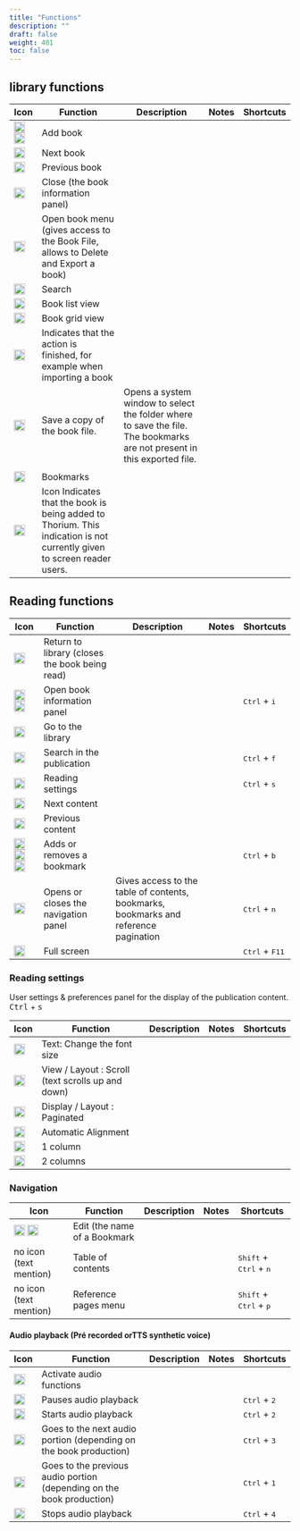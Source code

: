 ```yaml
---
title: "Functions"
description: ""
draft: false
weight: 401
toc: false
---
```


## library functions
|Icon|Function|Description|Notes|Shortcuts|
|---|---|---|---|---|
|<img class="icons" src="/thorium-reader-doc/images/icons/baseline-add-24px.svg" alt="Icon " width="20px"><img class="icons" src="/thorium-reader-doc/images/icons/plus.svg" alt="Icon +" width="20px">|<span class="function">Add book</span>||||
|<img class="icons" src="/thorium-reader-doc/images/icons/baseline-arrow_forward_ios-24px.svg" alt="Icon Right arrow" width="20px">|<span class="function">Next book	</span>||||
|<img class="icons" src="/thorium-reader-doc/images/icons/baseline-arrow_left_ios-24px.svg" alt="Icon Left arrow" width="20px">|<span class="function">Previous book	</span>||||
|<img class="icons" src="/thorium-reader-doc/images/icons/baseline-close-24px.svg" alt="Icon x" width="20px">|<span class="function"> Close (the book information panel)		</span>||||<!--|<img class="icons" src="/thorium-reader-doc/images/icons/baseline-more_vert-24px.svg" alt="Icon " width="20px">|<span class="function">Ouvrir le menu du livre (donne accès à la Fiche Livre, permet de Supprimer et d'Exporter un livre)</span>||||-->
|<img class="icons" src="/thorium-reader-doc/images/icons/menu.svg" alt="Icon 3 points" width="20px">|<span class="function">Open book menu (gives access to the Book File, allows to Delete and Export a book)		</span>|||||<!-- <img class="icons" src="/thorium-reader-doc/images/icons/baseline-search-24px.svg" alt="Icon " width="20px"><img class="icons" src="/thorium-reader-doc/images/icons/baseline-search-24px-grey.svg" alt="Icon " width="20px"> <figcaption class="icon"> -->
  <img class="icons" src="/thorium-reader-doc/images/icons/magnifying_glass.svg" alt="Icon magnifying glass" width="20px">|<span class="function">Search</span>||||
|<img class="icons" src="/thorium-reader-doc/images/icons/baseline-view_list-24px.svg" alt="Icon list" width="20px">|<span class="function">Book list view</span>||||
|<img class="icons" src="/thorium-reader-doc/images/icons/baseline-view_module-24px.svg" alt="Icon grid" width="20px">|<span class="function">Book grid view	</span>||||
|<img class="icons" src="/thorium-reader-doc/images/icons/done.svg" alt="Icon circle" width="20px">|<span class="function">Indicates that the action is finished, for example when importing a book</span>||||
|<img class="icons" src="/thorium-reader-doc/images/icons/download.svg" alt="Icon arrow down to a box" width="20px">|<span class="function">Save a copy of the book file. </span>|	Opens a system window to select the folder where to save the file. The bookmarks are not present in this exported file.		
|||
|<img class="icons" src="/thorium-reader-doc/images/icons/landmark.svg" alt="Icon Bookmarks" width="20px">|<span class="function">  Bookmarks</span>||||
|<img class="icons" src="/thorium-reader-doc/images/icons/loader.svg" alt="Icon " width="20px">|<span class="function">Icon Indicates that the book is being added to Thorium. This indication is not currently given to screen reader users.	||||


## Reading functions
|Icon|Function|Description|Notes|Shortcuts|
|---|---|---|---|---|
|<img class="icons" src="/thorium-reader-doc/images/icons/baseline-arrow_back-24px.svg" alt="Icon fléche à gauche" width="20px">|<span class="function"> Return to library (closes the book being read)	</span>||||
|<img class="icons" src="/thorium-reader-doc/images/icons/info.svg" alt="Icon information" width="20px">  <img class="icons" src="/thorium-reader-doc/images/icons/outline-info-24px.svg" alt="Icon Information" width="20px">|<span class="function">Open book information panel</span>|||<kbd>Ctrl</kbd> + <kbd>i</kbd>|
|<img class="icons" src="/thorium-reader-doc/images/icons/outline-flip_to_front-24px.svg" alt="Icon Display the library " width="20px">|<span class="function">Go to the library	</span>||||
<img class="icons" src="/thorium-reader-doc/images/icons/magnifying_glass.svg" alt="Icon magnifying glass" width="20px">|<span class="function">Search in the publication</span>|||<kbd>Ctrl</kbd> + <kbd>f</kbd>|
|<img class="icons" src="/thorium-reader-doc/images/icons/font-size.svg" alt="Icon Settings" width="20px">|<span class="function"> Reading settings</span>|||<kbd>Ctrl</kbd> + <kbd>s</kbd>|
|<img class="icons" src="/thorium-reader-doc/images/icons/baseline-arrow_forward_ios-24px.svg" alt="Icon right arrow" width="20px">|<span class="function">Next content		</span>||||
|<img class="icons" src="/thorium-reader-doc/images/icons/baseline-arrow_left_ios-24px.svg" alt="Icon Gauche" width="20px">|<span class="function"> Previous content	</span>||||
|<img class="icons" src="/thorium-reader-doc/images/icons/outline-bookmark-24px.svg" alt="" width="20px">  <img class="icons" src="/thorium-reader-doc/images/icons/outline-bookmark-24px-grey.svg" alt="Icon Bookmarks" width="20px">  <img class="icons" src="/thorium-reader-doc/images/icons/outline-bookmark_border-24px.svg" alt="Icon Marque page" width="20px">|<span class="function">Adds or removes a bookmark</span>|||<kbd>Ctrl</kbd> + <kbd>b</kbd>|
|<img class="icons" src="/thorium-reader-doc/images/icons/open_book.svg" alt="Icon navigation" width="20px">|<span class="function">Opens or closes the navigation panel</span>|  Gives access to the table of contents, bookmarks, bookmarks and reference pagination ||<kbd>Ctrl</kbd>  +  <kbd>n</kbd>|
|<img class="icons" src="/thorium-reader-doc/images/icons/sharp-crop_free-24px.svg" alt="Icon Full screen mode" width="20px">|<span class="function">Full screen </span>||| <kbd>Ctrl</kbd> + <kbd>F11</kbd>|


### Reading settings

User settings & preferences panel for the display of the publication content. <kbd>Ctrl</kbd>  +  <kbd>s</kbd>

|Icon|Function|Description|Notes|Shortcuts|
|---|---|---|---|---|
|<img class="icons" src="/thorium-reader-doc/images/icons/font-size.svg" alt="Text Size Icon" width="20px">|<span class="function">Text: Change the font size	</span>||||
|<img class="icons" src="/thorium-reader-doc/images/icons/auto.svg" alt="Icon " width="20px">|<span class="function">View / Layout : Scroll (text scrolls up and down)</span>||||
|<img class="icons" src="/thorium-reader-doc/images/icons/pagine.svg" alt="Icon " width="20px">|<span class="function">Display / Layout : Paginated		</span>||||
|<img class="icons" src="/thorium-reader-doc/images/icons/paragraph-left.svg" alt="Icon " width="20px">|<span class="function">Automatic Alignment	</span>| 
|<img class="icons" src="/thorium-reader-doc/images/icons/colonne.svg" alt="Icon " width="20px">|<span class="function">1 column</span>| 
|<img class="icons" src="/thorium-reader-doc/images/icons/colonne2.svg" alt="Icon " width="20px">|<span class="function"> 2 columns</span>||||

### Navigation
|Icon|Function|Description|Notes|Shortcuts|
|---|---|---|---|---|
|<img class="icons" src="/thorium-reader-doc/images/icons/baseline-edit-24px.svg" alt="Icon " width="20px">   <img class="icons" src="/thorium-reader-doc/images/icons/baseline-edit-24px-grey.svg" alt="Edit Icon" width="20px">|<span class="function">Edit (the name of a Bookmark</span>||||
|no icon (text mention)|Table of contents|||<kbd>Shift</kbd>  +  <kbd>Ctrl</kbd>  +  <kbd>n</kbd>|
|no icon (text mention)|Reference pages menu |||<kbd>Shift</kbd>  +  <kbd>Ctrl</kbd>  +  <kbd>p</kbd> |

#### Audio playback (Pré recorded orTTS synthetic voice)
|Icon|Function|Description|Notes|Shortcuts|
|---|---|---|---|---|
|<img class="icons" src="/thorium-reader-doc/images/icons/baseline-volume_up-24px.svg" alt="Icon Activate texte to speech" width="20px">|<span class="function">Activate audio functions</span>||||
|<img class="icons" src="/thorium-reader-doc/images/icons/baseline-pause-24px.svg" alt="Icon pause" width="20px">|<span class="function">Pauses audio playback </span>|||<kbd>Ctrl</kbd> + <kbd>2</kbd>|
|<img class="icons" src="/thorium-reader-doc/images/icons/baseline-play_arrow-24px.svg" alt="Icon play" width="20px">|<span class="function"> Starts audio playback</span>|||<kbd>Ctrl</kbd> + <kbd>2</kbd>|
|<img class="icons" src="/thorium-reader-doc/images/icons/baseline-skip_next-24px.svg" alt="Icon previous" width="20px">|<span class="function">Goes to the next audio portion (depending on the book production)</span>|||<kbd>Ctrl</kbd> + <kbd>3</kbd>|
|<img class="icons" src="/thorium-reader-doc/images/icons/baseline-skip_previous-24px.svg" alt="Icon next" width="20px">|<span class="function">Goes to the previous audio portion (depending on the book production)</span>|||<kbd>Ctrl</kbd> + <kbd>1</kbd>|
|<img class="icons" src="/thorium-reader-doc/images/icons/baseline-stop-24px.svg" alt="Icon " width="20px">|<span class="function">Stops audio playback </span>|||<kbd>Ctrl</kbd> + <kbd>4</kbd>|